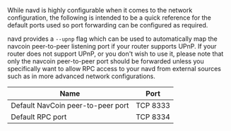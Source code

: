 While navd is highly configurable when it comes to the network configuration,
the following is intended to be a quick reference for the default ports used so
port forwarding can be configured as required.

navd provides a `--upnp` flag which can be used to automatically map the navcoin
peer-to-peer listening port if your router supports UPnP.  If your router does
not support UPnP, or you don't wish to use it, please note that only the navcoin
peer-to-peer port should be forwarded unless you specifically want to allow RPC
access to your navd from external sources such as in more advanced network
configurations.

|Name|Port|
|----|----|
|Default NavCoin peer-to-peer port|TCP 8333|
|Default RPC port|TCP 8334|
